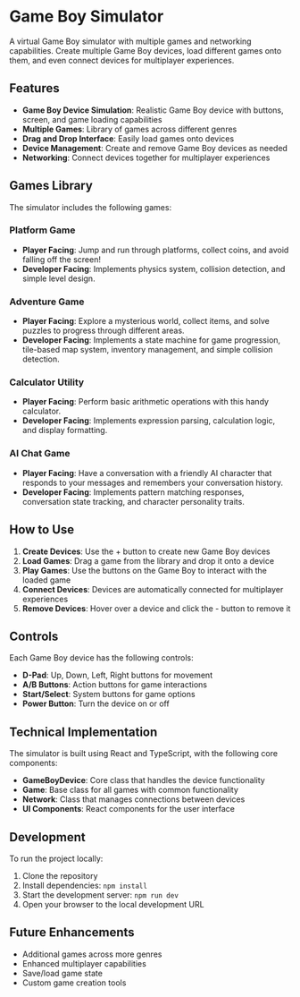 # Game Boy Simulator

A virtual Game Boy simulator with multiple games and networking capabilities. Create multiple Game Boy devices, load different games onto them, and even connect devices for multiplayer experiences.

## Features

- **Game Boy Device Simulation**: Realistic Game Boy device with buttons, screen, and game loading capabilities
- **Multiple Games**: Library of games across different genres
- **Drag and Drop Interface**: Easily load games onto devices
- **Device Management**: Create and remove Game Boy devices as needed
- **Networking**: Connect devices together for multiplayer experiences

## Games Library

The simulator includes the following games:

### Platform Game
- **Player Facing**: Jump and run through platforms, collect coins, and avoid falling off the screen!
- **Developer Facing**: Implements physics system, collision detection, and simple level design.

### Adventure Game
- **Player Facing**: Explore a mysterious world, collect items, and solve puzzles to progress through different areas.
- **Developer Facing**: Implements a state machine for game progression, tile-based map system, inventory management, and simple collision detection.

### Calculator Utility
- **Player Facing**: Perform basic arithmetic operations with this handy calculator.
- **Developer Facing**: Implements expression parsing, calculation logic, and display formatting.

### AI Chat Game
- **Player Facing**: Have a conversation with a friendly AI character that responds to your messages and remembers your conversation history.
- **Developer Facing**: Implements pattern matching responses, conversation state tracking, and character personality traits.

## How to Use

1. **Create Devices**: Use the + button to create new Game Boy devices
2. **Load Games**: Drag a game from the library and drop it onto a device
3. **Play Games**: Use the buttons on the Game Boy to interact with the loaded game
4. **Connect Devices**: Devices are automatically connected for multiplayer experiences
5. **Remove Devices**: Hover over a device and click the - button to remove it

## Controls

Each Game Boy device has the following controls:

- **D-Pad**: Up, Down, Left, Right buttons for movement
- **A/B Buttons**: Action buttons for game interactions
- **Start/Select**: System buttons for game options
- **Power Button**: Turn the device on or off

## Technical Implementation

The simulator is built using React and TypeScript, with the following core components:

- **GameBoyDevice**: Core class that handles the device functionality
- **Game**: Base class for all games with common functionality
- **Network**: Class that manages connections between devices
- **UI Components**: React components for the user interface

## Development

To run the project locally:

1. Clone the repository
2. Install dependencies: `npm install`
3. Start the development server: `npm run dev`
4. Open your browser to the local development URL

## Future Enhancements

- Additional games across more genres
- Enhanced multiplayer capabilities
- Save/load game state
- Custom game creation tools
